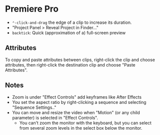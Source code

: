 # Premiere Pro

- `⌃-click-and-drag` the edge of a clip to increase its duration.
- "Project Panel > Reveal Project in Finder..."
- `backtick`: Quick (approximation of a) full-screen preview

## Attributes

To copy and paste attributes between clips, right-click the clip and choose attributes, then right-click the destination clip and choose "Paste Attributes".

## Notes

- Zoom is under "Effect Controls" add keyframes like After Effects
- You set the aspect ratio by right-clicking a sequence and selecting "Sequence Settings.."
- You can move and resize the video when "Motion" (or any child parameter) is selected in "Effect Controls".
	- You can't zoom the monitor with the keyboard, but you can select from several zoom levels in the select box below the monitor.